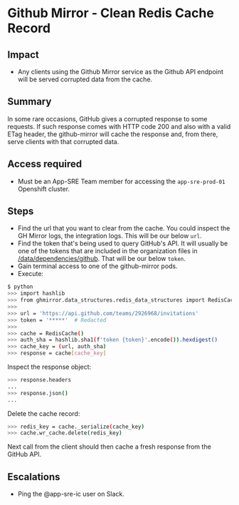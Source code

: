 # Github Mirror - Clean Redis Cache Record

## Impact

- Any clients using the Github Mirror service as the Github API endpoint
  will be served corrupted data from the cache.

## Summary

In some rare occasions, GitHub gives a corrupted response to some requests. If
such response comes with HTTP code 200 and also with a valid ETag header, the
github-mirror will cache the response and, from there, serve clients with that
corrupted data.

## Access required

- Must be an App-SRE Team member for accessing the `app-sre-prod-01` Openshift
  cluster.

## Steps

- Find the url that you want to clear from the cache. You could inspect the
  GH Mirror logs, the integration logs. This will be our below `url`.
- Find the token that's being used to query GitHub's API. It will usually
  be one of the tokens that are included in the organization files in
  [/data/dependencies/github](/data/dependencies/github).
  That will be our below `token`.
- Gain terminal access to one of the github-mirror pods.
- Execute:

```bash
$ python
>>> import hashlib
>>> from ghmirror.data_structures.redis_data_structures import RedisCache
>>>
>>> url = 'https://api.github.com/teams/2926968/invitations'
>>> token = '*****'  # Redacted
>>>
>>> cache = RedisCache()
>>> auth_sha = hashlib.sha1(f'token {token}'.encode()).hexdigest()
>>> cache_key = (url, auth_sha)
>>> response = cache[cache_key]
```

Inspect the response object:

```bash
>>> response.headers
...
>>> response.json()
...
```

Delete the cache record:

```bash
>>> redis_key = cache._serialize(cache_key)
>>> cache.wr_cache.delete(redis_key)
```

Next call from the client should then cache a fresh response from the GitHub
API.

## Escalations

- Ping the @app-sre-ic user on Slack.

